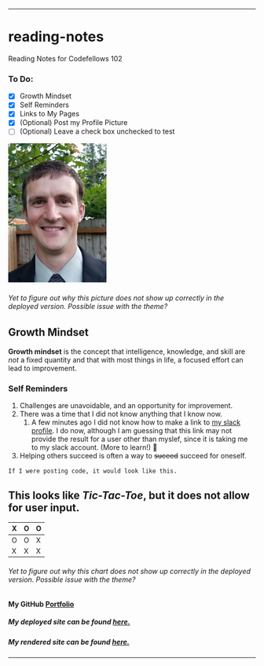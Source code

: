 ***
# reading-notes
Reading Notes for Codefellows 102

### To Do:
- [x] Growth Mindset
- [x] Self Reminders
- [x] Links to My Pages
- [x] \(Optional) Post my Profile Picture
- [ ] \(Optional) Leave a check box unchecked to test

<img src="/Simon%20Profile%20Pic.jpg" width=200>

###### Yet to figure out why this picture does not show up correctly in the deployed version. Possible issue with the theme?


## Growth Mindset
**Growth mindset** is the concept that intelligence, knowledge, and skill are *not* a fixed quantity and that with most things in life, a focused effort can lead to improvement.

### Self Reminders
1. Challenges are unavoidable, and an opportunity for improvement.
2. There was a time that I did not know anything that I know now.
   1. A few minutes ago I did not know how to make a link to [my slack profile](https://app.slack.com/client/T039KG69K/G01985S2L9M/user_profile/U01AURZ67QB). I do now, although I am guessing that this link may not provide the result for a user other than myslef, since it is taking me to my slack account. \(More to learn!) :exploding_head:
3. Helping others succeed is often a way to ~~suceed~~ succeed for oneself.

```
If I were posting code, it would look like this.
```

## This looks like *Tic-Tac-Toe*, but it does not allow for user input. 
X|O|O
---|---|---
O|O|X
X|X|X
###### Yet to figure out why this chart does not show up correctly in the deployed version. Possible issue with the theme?


#### My GitHub [Portfolio](https://github.com/paneks19)

##### My deployed site can be found [here.](https://paneks19.github.io/reading-notes/)

##### My rendered site can be found [here.](https://github.com/paneks19/reading-notes/blob/master/README.md)

***


